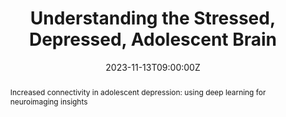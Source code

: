 ---
title: Understanding the Stressed, Depressed, Adolescent Brain

event: Understanding the Stressed, Depressed, Adolescent Brain
event_url: https://www.softconference.com/WebcastSystem/Webcast.aspx?WebcastID=130&SessionID=430952

location: Society for Neuroscience Press Conference
address:
  street: 801 Allen Y. Lew Place NW
  city: Washington
  region: DC
  postcode: '20001'
  country: United States

summary: The COVID-19 pandemic exacerbated the rising rate of depression among teenagers. Neuroscientists will discuss the latest research into structural abnormalities and neural wiring of the depressed adolescent brain. Experts will also explain how the COVID-19 pandemic transformed the brains of millions of teenagers and which factors exacerbated or mitigated this transformation.
abstract: "Increased connectivity in adolescent depression: using deep learning for neuroimaging insights"

# Talk start and end times.
#   End time can optionally be hidden by prefixing the line with `#`.
date: "2023-11-13T09:00:00Z"
#date_end: "2030-06-01T15:00:00Z"
all_day: false

# Schedule page publish date (NOT talk date).
publishDate: "2017-01-01T00:00:00Z"

authors: []
tags: []

# Is this a featured talk? (true/false)
featured: false

image:
  caption: ''
  focal_point: Right

links:
url_code: ""
url_pdf: ""
url_slides: "uploads/sfn-talk.pdf"
url_video: "https://www.softconference.com/WebcastSystem/Webcast.aspx?WebcastID=130&SessionID=430952"

# Markdown Slides (optional).
#   Associate this talk with Markdown slides.
#   Simply enter your slide deck's filename without extension.
#   E.g. `slides = "example-slides"` references `content/slides/example-slides.md`.
#   Otherwise, set `slides = ""`.
slides: ""

# Projects (optional).
#   Associate this post with one or more of your projects.
#   Simply enter your project's folder or file name without extension.
#   E.g. `projects = ["internal-project"]` references `content/project/deep-learning/index.md`.
#   Otherwise, set `projects = []`.
projects: []
---